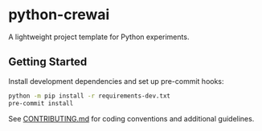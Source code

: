 # python-crewai

A lightweight project template for Python experiments.

## Getting Started

Install development dependencies and set up pre-commit hooks:

```bash
python -m pip install -r requirements-dev.txt
pre-commit install
```

See [CONTRIBUTING.md](./CONTRIBUTING.md) for coding conventions and additional guidelines.

